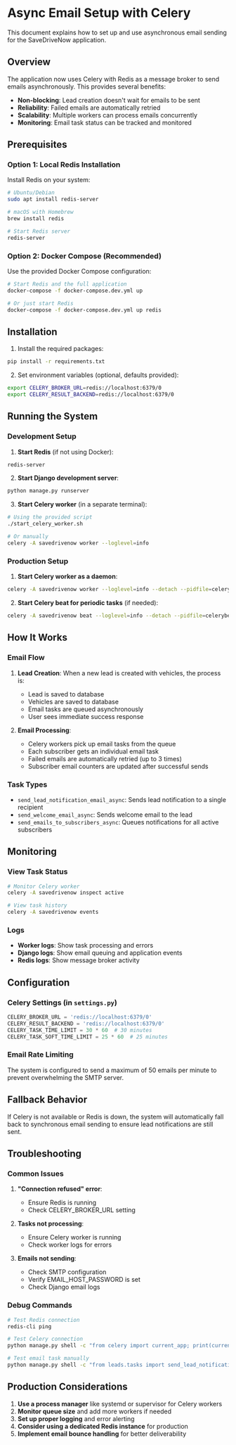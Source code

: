 # Async Email Setup with Celery

This document explains how to set up and use asynchronous email sending for the SaveDriveNow application.

## Overview

The application now uses Celery with Redis as a message broker to send emails asynchronously. This provides several benefits:

- **Non-blocking**: Lead creation doesn't wait for emails to be sent
- **Reliability**: Failed emails are automatically retried
- **Scalability**: Multiple workers can process emails concurrently
- **Monitoring**: Email task status can be tracked and monitored

## Prerequisites

### Option 1: Local Redis Installation

Install Redis on your system:

```bash
# Ubuntu/Debian
sudo apt install redis-server

# macOS with Homebrew
brew install redis

# Start Redis server
redis-server
```

### Option 2: Docker Compose (Recommended)

Use the provided Docker Compose configuration:

```bash
# Start Redis and the full application
docker-compose -f docker-compose.dev.yml up

# Or just start Redis
docker-compose -f docker-compose.dev.yml up redis
```

## Installation

1. Install the required packages:

```bash
pip install -r requirements.txt
```

2. Set environment variables (optional, defaults provided):

```bash
export CELERY_BROKER_URL=redis://localhost:6379/0
export CELERY_RESULT_BACKEND=redis://localhost:6379/0
```

## Running the System

### Development Setup

1. **Start Redis** (if not using Docker):
```bash
redis-server
```

2. **Start Django development server**:
```bash
python manage.py runserver
```

3. **Start Celery worker** (in a separate terminal):
```bash
# Using the provided script
./start_celery_worker.sh

# Or manually
celery -A savedrivenow worker --loglevel=info
```

### Production Setup

1. **Start Celery worker as a daemon**:
```bash
celery -A savedrivenow worker --loglevel=info --detach --pidfile=celery.pid
```

2. **Start Celery beat for periodic tasks** (if needed):
```bash
celery -A savedrivenow beat --loglevel=info --detach --pidfile=celerybeat.pid
```

## How It Works

### Email Flow

1. **Lead Creation**: When a new lead is created with vehicles, the process is:
   - Lead is saved to database
   - Vehicles are saved to database
   - Email tasks are queued asynchronously
   - User sees immediate success response

2. **Email Processing**: 
   - Celery workers pick up email tasks from the queue
   - Each subscriber gets an individual email task
   - Failed emails are automatically retried (up to 3 times)
   - Subscriber email counters are updated after successful sends

### Task Types

- `send_lead_notification_email_async`: Sends lead notification to a single recipient
- `send_welcome_email_async`: Sends welcome email to the lead
- `send_emails_to_subscribers_async`: Queues notifications for all active subscribers

## Monitoring

### View Task Status

```bash
# Monitor Celery worker
celery -A savedrivenow inspect active

# View task history
celery -A savedrivenow events
```

### Logs

- **Worker logs**: Show task processing and errors
- **Django logs**: Show email queuing and application events
- **Redis logs**: Show message broker activity

## Configuration

### Celery Settings (in `settings.py`)

```python
CELERY_BROKER_URL = 'redis://localhost:6379/0'
CELERY_RESULT_BACKEND = 'redis://localhost:6379/0'
CELERY_TASK_TIME_LIMIT = 30 * 60  # 30 minutes
CELERY_TASK_SOFT_TIME_LIMIT = 25 * 60  # 25 minutes
```

### Email Rate Limiting

The system is configured to send a maximum of 50 emails per minute to prevent overwhelming the SMTP server.

## Fallback Behavior

If Celery is not available or Redis is down, the system will automatically fall back to synchronous email sending to ensure lead notifications are still sent.

## Troubleshooting

### Common Issues

1. **"Connection refused" error**:
   - Ensure Redis is running
   - Check CELERY_BROKER_URL setting

2. **Tasks not processing**:
   - Ensure Celery worker is running
   - Check worker logs for errors

3. **Emails not sending**:
   - Check SMTP configuration
   - Verify EMAIL_HOST_PASSWORD is set
   - Check Django email logs

### Debug Commands

```bash
# Test Redis connection
redis-cli ping

# Test Celery connection
python manage.py shell -c "from celery import current_app; print(current_app.broker_connection().ensure_connection())"

# Test email task manually
python manage.py shell -c "from leads.tasks import send_lead_notification_email_async; send_lead_notification_email_async.delay(1, 'test@example.com')"
```

## Production Considerations

1. **Use a process manager** like systemd or supervisor for Celery workers
2. **Monitor queue size** and add more workers if needed
3. **Set up proper logging** and error alerting
4. **Consider using a dedicated Redis instance** for production
5. **Implement email bounce handling** for better deliverability

